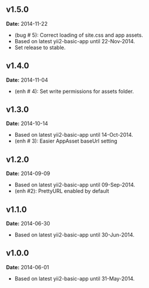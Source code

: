 v1.5.0
------
**Date:** 2014-11-22

- (bug # 5): Correct loading of site.css and app assets.
- Based on latest yii2-basic-app until 22-Nov-2014.
- Set release to stable.

v1.4.0
------
**Date:** 2014-11-04

- (enh # 4): Set write permissions for assets folder.

v1.3.0
------
**Date:** 2014-10-14

- Based on latest yii2-basic-app until 14-Oct-2014.
- (enh # 3): Easier AppAsset baseUrl setting


v1.2.0
------
**Date:** 2014-09-09

- Based on latest yii2-basic-app until 09-Sep-2014.
- (enh #2): PrettyURL enabled by default

v1.1.0
------
**Date:** 2014-06-30

- Based on latest yii2-basic-app until 30-Jun-2014.


v1.0.0
------
**Date:** 2014-06-01

- Based on latest yii2-basic-app until 31-May-2014.

